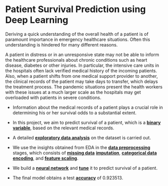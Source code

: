 # Patient Survival Prediction using Deep Learning
 
Deriving a quick understanding of the overall health of a patient is of paramount importance in emergency healthcare situations. Often this understanding is hindered for many different reasons.

A patient in distress or in an unresponsive state may not be able to inform the healthcare professionals about chronic conditions such as heart disease, diabetes or other injuries. In particular, the intensive care units in the hospitals often lack verified medical history of the incoming patients. Also, when a patient shifts from one medical support provider to another, the clinical records of the patient may take days to transfer, which delays the treatment process. The pandemic situations present the health workers with these issues at a much larger scale as the hospitals may get overloaded with patients in severe conditions.

- Information about the medical records of a patient plays a crucial role in determining his or her survival odds to a substantial extent.

- In this project, we aim to predict survival of a patient, which is a [**binary variable**](https://en.wikipedia.org/wiki/Binary_data), based on the relevant medical records.

- A detailed [**exploratory data analysis**](https://en.wikipedia.org/wiki/Exploratory_data_analysis) on the dataset is carried out.

- We use the insights obtained from EDA in the [**data preprocessing**](https://en.wikipedia.org/wiki/Data_Preprocessing) stages, which consists of [**missing data**](https://en.wikipedia.org/wiki/Missing_data) [**imputation**](https://en.wikipedia.org/wiki/Imputation_(statistics)), [**categorical data encoding**](https://en.wikipedia.org/wiki/Categorical_variable#Categorical_variables_and_regression), and [**feature scaling**](https://en.wikipedia.org/wiki/Feature_scaling).

- We build a [**neural network**](https://en.wikipedia.org/wiki/Neural_network) and [**tune**](https://en.wikipedia.org/wiki/Hyperparameter_optimization) it to predict survival of a patient.

- The final model obtains a test [**accuracy**](https://en.wikipedia.org/wiki/Accuracy_and_precision#In_binary_classification) of $0.923513$.
